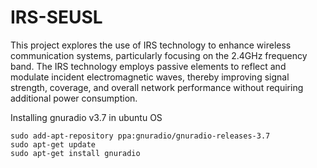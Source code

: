 # IRS-SEUSL

This project explores the use of IRS technology to enhance wireless communication systems, particularly focusing on the 2.4GHz frequency band. The IRS technology employs passive elements to reflect and modulate incident electromagnetic waves, thereby improving signal strength, coverage, and overall network performance without requiring additional power consumption.

Installing gnuradio v3.7 in ubuntu OS
```
sudo add-apt-repository ppa:gnuradio/gnuradio-releases-3.7
sudo apt-get update
sudo apt-get install gnuradio
```
